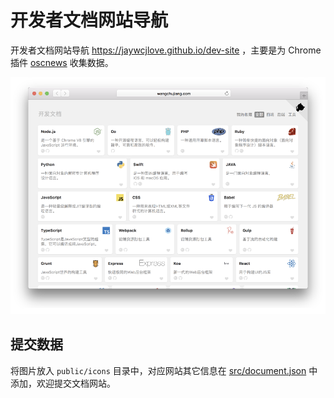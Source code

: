 开发者文档网站导航
===

开发者文档网站导航 https://jaywcjlove.github.io/dev-site ，主要是为 Chrome 插件 [oscnews](https://github.com/jaywcjlove/oscnews) 收集数据。

<div align="center">
  <a href="https://jaywcjlove.github.io/dev-site">
    <img src="./home.png">
  </a>
</div>


## 提交数据

将图片放入 `public/icons` 目录中，对应网站其它信息在 [src/document.json](./src/document.json) 中添加，欢迎提交文档网站。
